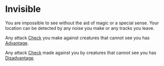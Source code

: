 # Invisible

You are impossible to see without the aid of magic or a special sense. Your location can be detected by any noise you make or any tracks you leave.

Any attack [Check](../Game%20Procedures/Check.md) you make against creatures that cannot see you has [Advantage](../Game%20Procedures/Dice%20Rolls/Advantage.md).

Any attack [Check](../Game%20Procedures/Check.md) made against you by creatures that cannot see you has [Disadvantage](../Game%20Procedures/Dice%20Rolls/Disadvantage.md).
